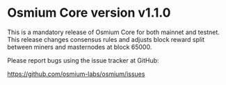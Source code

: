 # Osmium Core version v1.1.0

This is a mandatory release of Osmium Core for both mainnet and testnet. This release changes consensus rules and adjusts block reward split between miners and masternodes at block 65000. 

Please report bugs using the issue tracker at GitHub:

  <https://github.com/osmium-labs/osmium/issues>